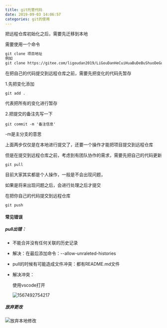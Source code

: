 ```yaml
---
title: git托管代码
date: 2019-09-03 14:06:57
categories: git的使用
---
```




把远程仓库初始化之后，需要先迁移到本地

需要使用一个命令

```tex
git clone 项目地址
例如
git clone https://gitee.com/ligoudan2019/LiGouDanHeCuiHuaBuDeBuShuoDeGuShi.git
```

在把自己的代码提交到远程仓库之前，需要先把变化的代码先暂存

1.先把变化添加

```
git add .
```

代表把所有的变化进行暂存

2.把提交的备注先写一下

```
git commit -m '备注信息'
```

-m是主分支的意思

上面两步仅仅是在本地进行提交了，还要一个操作才能把项目提交到远程仓库

但是在提交到远程仓库之前，考虑到有团队协作的需求，需要先把自己的代码更新

```
git pull
```

目前大家其实都是个人操作，一般是不会出现问题，

如果是将来出现问题之后，会进行处理之后才提交

在把你自己的代码提交到远程仓库

```
git push
```



#### 常见错误

##### pull出错：

- 不能合并没有任何关联的历史记录

- 解决：在最后添加命令：--allow-unraleted-histories



- pull的时候有可能造成文件冲突：都有README.md文件

- 解决冲突：

  使用vscode打开
  
  ![1567492754217](https://s2.ax1x.com/2019/09/03/nkA5vT.png)



##### 放弃更改

![放弃本地修改](https://s2.ax1x.com/2019/09/03/nkAqa9.png)





